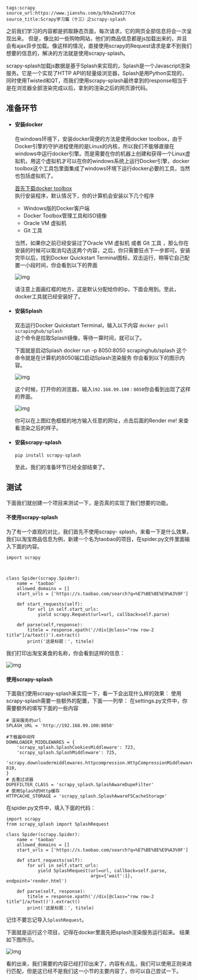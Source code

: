 ```
tags:scrapy
source_url:https://www.jianshu.com/p/b9a2ea9277ce
source_title:Scrapy学习篇（十三）之scrapy-splash
```



之前我们学习的内容都是抓取静态页面，每次请求，它的网页全部信息将会一次呈现出来。 但是，像比如一些购物网站，他们的商品信息都是js加载出来的，并且会有ajax异步加载。像这样的情况，直接使用scrapy的Request请求是拿不到我们想要的信息的，解决的方法就是使用scrapy-splash。<!--more-->

scrapy-splash加载js数据是基于Splash来实现的，Splash是一个Javascript渲染服务。它是一个实现了HTTP API的轻量级浏览器，Splash是用Python实现的，同时使用Twisted和QT，而我们使用scrapy-splash最终拿到的response相当于是在浏览器全部渲染完成以后，拿到的渲染之后的网页源代码。

## 准备环节

- #### 安装docker

  在windows环境下，安装docker简便的方法是使用docker toolbox，由于Docker引擎的守护进程使用的是Linux的内核，所以我们不能够直接在windows中运行docker引擎。而是需要在你的机器上创建和获得一个Linux虚拟机，用这个虚拟机才可以在你的windows系统上运行Docker引擎，docker toolbox这个工具包里面集成了windows环境下运行docker必要的工具，当然也包括虚拟机了。

  [首先下载docker toolbox](https://link.jianshu.com?t=https://www.docker.com/products/docker-toolbox)   
   执行安装程序，默认情况下，你的计算机会安装以下几个程序

  - Windows版的Docker客户端
  - Docker Toolbox管理工具和ISO镜像
  - Oracle VM 虚拟机
  - Git 工具

  当然，如果你之前已经安装过了Oracle VM 虚拟机 或者 Git 工具 ，那么你在安装的时候可以取消勾选这两个内容，之后，你只需要狂点下一步即可。安装完毕以后，找到Docker Quickstart Terminal图标，双击运行，稍等它自己配置一小段时间，你会看到以下的界面
  

  

  ![img](https://ws1.sinaimg.cn/large/006tKfTcly1g0ppinbwr6j30sa0cgwez.jpg)

  

   请注意上面画红框的地方，这是默认分配给你的ip，下面会用到。至此，docker工具就已经安装好了。

  

- #### 安装Splash

  双击运行Docker Quickstart Terminal，输入以下内容
   `docker pull scrapinghub/splash`  
   这个命令是拉取Splash镜像，等待一算时间，就可以了。

  下面就是启动Splash
   docker run -p 8050:8050 scrapinghub/splash
   这个命令就是在计算机的8050端口启动Splash渲染服务
   你会看到以下的图示内容。
  

  

  ![img](https://ws1.sinaimg.cn/large/006tKfTcly1g0ppitp47uj30w00mwq5e.jpg)

  

  

  这个时候，打开你的浏览器，输入`192.168.99.100：8050`你会看到出现了这样的界面。
  

  

  ![img](https://ws2.sinaimg.cn/large/006tKfTcly1g0ppj1j6kqj30wy0ilwfv.jpg)

  

   你可以在上图红色框框的地方输入任意的网址，点击后面的Render me! 来查看渲染之后的样子。

  

- #### 安装scrapy-splash

  `pip install scrapy-splash`

  至此，我们的准备环节已经全部结束了。

## 测试

下面我们就创建一个项目来测试一下，是否真的实现了我们想要的功能。

#### 不使用scrapy-splash

为了有一个直观的对比，我们首先不使用scrapy- splash，来看一下是什么效果，我们以淘宝商品信息为例，新建一个名为taobao的项目，在spider.py文件里面输入下面的内容。

```
import scrapy



class Spider(scrapy.Spider):
    name = 'taobao'
    allowed_domains = []
    start_urls = ['https://s.taobao.com/search?q=%E7%BE%8E%E9%A3%9F']

    def start_requests(self):
        for url in self.start_urls:
            yield scrapy.Request(url=url, callback=self.parse)

    def parse(self,response):
        titele = response.xpath('//div[@class="row row-2 title"]/a/text()').extract()
        print('这是标题：', titele)
```

我们打印出淘宝美食的名称，你会看到这样的信息：



![img](https://ws4.sinaimg.cn/large/006tKfTcly1g0ppjbeop4j30vl0dlwev.jpg)



#### 使用scrapy-splash

下面我们使用scrapy-splash来实现一下，看一下会出现什么样的效果：
 使用scrapy-splash需要一些额外的配置，下面一一列举：
 在settings.py文件中，你需要额外的填写下面的一些内容

```
# 渲染服务的url
SPLASH_URL = 'http://192.168.99.100:8050'

#下载器中间件
DOWNLOADER_MIDDLEWARES = {
    'scrapy_splash.SplashCookiesMiddleware': 723,
    'scrapy_splash.SplashMiddleware': 725,
    'scrapy.downloadermiddlewares.httpcompression.HttpCompressionMiddleware': 810,
}
# 去重过滤器
DUPEFILTER_CLASS = 'scrapy_splash.SplashAwareDupeFilter'
# 使用Splash的Http缓存
HTTPCACHE_STORAGE = 'scrapy_splash.SplashAwareFSCacheStorage'
```

在spider.py文件中，填入下面的代码：

```
import scrapy
from scrapy_splash import SplashRequest

class Spider(scrapy.Spider):
    name = 'taobao'
    allowed_domains = []
    start_urls = ['https://s.taobao.com/search?q=%E7%BE%8E%E9%A3%9F']

    def start_requests(self):
        for url in self.start_urls:
            yield SplashRequest(url=url, callback=self.parse,
                                args={'wait':1}, endpoint='render.html')

    def parse(self, response):
        titele = response.xpath('//div[@class="row row-2 title"]/a/text()').extract()
        print('这是标题：', titele)
```

记住不要忘记导入`SplashRequest`。

下面就是运行这个项目，记得在docker里面先把splash渲染服务运行起来。
 结果如下图所示。




![img](https://ws4.sinaimg.cn/large/006tKfTcly1g0ppjk9rd6j30w00jpgo0.jpg)



 看的出来，我们需要的内容已经打印出来了，内容有点乱，我们可以使用正则来进行匹配，但是这已经不是我们这一小节的主要内容了，你可以自己尝试一下。